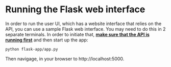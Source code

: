 # Running the Flask web interface

In order to run the user UI, which has a website interface that relies on the API,
you can use a sample Flask web interface. You may need to do this in 2 separate terminals.
In order to initiate that, **[make sure that the API is running first](https://github.com/datasciencecampus/statschat-global/blob/cloud_fix/docs/running_api.md)** and then start up the app:

```shell
python flask-app/app.py
```

Then navigage, in your browser to http://localhost:5000.
